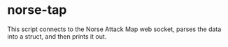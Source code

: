 # norse-tap
This script connects to the Norse Attack Map web socket, parses the data into a struct, and then prints it out.
